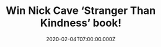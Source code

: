 ---
campaign-uuid: "c-0b225aeb-e523-4c69-b4d8-f662005658c6"
type: "Competition"
category: "Gifts"
date: "2020-02-04T07:00:00.000Z"
end-date: "2020-03-04T23:59:00.000Z"
disable-form: false
is_promoted: false
has_entry_page: true
title: "Win Nick Cave ‘Stranger Than Kindness’ book!"
competition-description: "<p>’Stranger Than Kindness’ is a journey in images and words\
  \ into the creative world of musician, storyteller and cultural icon Nick Cave.\
  \ This amazing book invites the reader into the innermost core of the creative process\
  \ and paves the way for an entirely new and intimate meeting with the artist.</p>\n\
  <p>Do you want it? Click below for a chance to win it.</p>\n"
hero-header: "Win Nick Cave ‘Stranger Than Kindness’ book!"
terms-confirmation: "N/A"
banner-img: "https://assets.expresslyapp.com/asset-7a923948-1da6-4e28-a4d6-8034f0656df7.jpg"
logo-left-href: "http://club.expressly.io"
logo-left-image: "https://assets.expresslyapp.com/asset-e94f493c-1793-4c7e-8f7f-9ffc7f30da2b.jpg"
logo-left-title: "ExpresslyCLub"
bg-image-hero: "https://assets.expresslyapp.com/asset-b3e470aa-dff6-44db-b312-bc97bcd25002.jpg"
bg-image-first: "https://assets.expresslyapp.com/asset-ddbc07f2-a8ea-449f-8941-a0d7e015cf80.jpg"
section1-content: "<p>This highly collectable book invites the reader into the innermost\
  \ core of the creative process and paves the way for an entirely new and intimate\
  \ meeting with the artist, presenting Cave's life, work and inspiration and exploring\
  \ his many real and imagined universes.</p>\n<p>It features full colour reproductions\
  \ of original artwork, handwritten lyrics, photographs and collected personal artefacts\
  \ along with commentary and meditations from Nick Cave, Janine Barrand and Darcey\
  \ Steinke.Stranger Than Kindness asks what shapes our lives and makes us who we\
  \ are, and celebrates the curiosity and power of the creative spirit.</p>\n<p>Enter\
  \ below for a chance to take it home with you.</p>\n<p>Good luck!</p>\n"
entry-title: "Win Nick Cave ‘Stranger Than Kindness’ book!"
entry-content: "<p>Enter the draw to win Nick Cave ‘Stranger Than Kindness’ book by\
  \ completing the form below before 23:59 on the 4th of March 2019.</p>\n"
has-winner: false
prize-description: "Nick Cave ‘Stranger Than Kindness’ book!"
special-conditions: "Multiple entries are allowed up to one every day.\r\n\r\nThis\
  \ competition is also available on: https://aaa.nme.com/competitions/nick-cave-stranger-than-kindness-book"
country-restrictions:
- "GB"
---